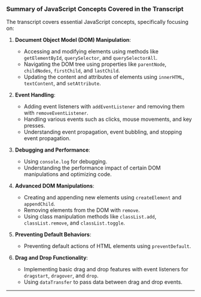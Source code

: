 ### Summary of JavaScript Concepts Covered in the Transcript

The transcript covers essential JavaScript concepts, specifically focusing on:

1. **Document Object Model (DOM) Manipulation**:
    
    - Accessing and modifying elements using methods like `getElementById`, `querySelector`, and `querySelectorAll`.
    - Navigating the DOM tree using properties like `parentNode`, `childNodes`, `firstChild`, and `lastChild`.
    - Updating the content and attributes of elements using `innerHTML`, `textContent`, and `setAttribute`.
2. **Event Handling**:
    
    - Adding event listeners with `addEventListener` and removing them with `removeEventListener`.
    - Handling various events such as clicks, mouse movements, and key presses.
    - Understanding event propagation, event bubbling, and stopping event propagation.
3. **Debugging and Performance**:
    
    - Using `console.log` for debugging.
    - Understanding the performance impact of certain DOM manipulations and optimizing code.
4. **Advanced DOM Manipulations**:
    
    - Creating and appending new elements using `createElement` and `appendChild`.
    - Removing elements from the DOM with `remove`.
    - Using class manipulation methods like `classList.add`, `classList.remove`, and `classList.toggle`.
5. **Preventing Default Behaviors**:
    
    - Preventing default actions of HTML elements using `preventDefault`.
6. **Drag and Drop Functionality**:
    
    - Implementing basic drag and drop features with event listeners for `dragstart`, `dragover`, and `drop`.
    - Using `dataTransfer` to pass data between drag and drop events.

---

